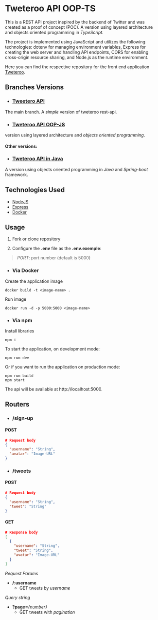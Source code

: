 # Tweteroo API OOP-TS

This is a REST API project inspired by the backend of Twitter and was created as a proof of concept (POC). A version using layered architecture and objects oriented programming in *TypeScript*.  

The project is implemented using JavaScript and utilizes the following technologies: dotenv for managing environment variables, Express for creating the web server and handling API endpoints, CORS for enabling cross-origin resource sharing, and Node.js as the runtime environment.

Here you can find the respective repository for the front end application [Tweteroo](https://github.com/Tallispt/tweteroo-front).

## Branches Versions

- ### [Tweetero API](https://github.com/Tallispt/tweteroo/tree/main)

The main branch. A *simple* version of tweteroo rest-api.

- ### [Tweteroo API OOP-JS](https://github.com/Tallispt/tweteroo/tree/oop-js)

 version using layered architecture and *objects oriented programming*.

#### Other versions:
- ### [Tweteroo API in Java](https://github.com/Tallispt/tweetero-api-java)

A version using objects oriented programming in *Java* and *Spring-boot* framework.

## Technologies Used

- [NodeJS](https://nodejs.org/pt-br/docs)
- [Express](https://expressjs.com/)
- [Docker](https://docs.docker.com/)

## Usage

1. Fork or clone repository

2. Configure the **.env** file as the **.env.exemple**:
  > *PORT*: port number (default is 5000)

- ### Via Docker

Create the application image  
```
docker build -t <image-name> .
```

Run image  
```
docker run -d -p 5000:5000 <image-name>
```

- ### Via npm

Install libraries  
```
npm i
```

To start the application, on development mode:  
```
npm run dev
```

Or if you want to run the application on production mode:  
```
npm run build
npm start
```

The api will be available at http://localhost:5000.

## Routers

- ### /sign-up

#### POST

```json
# Request body
{
  "username": "String",
  "avatar": "Image-URL"
}
```

- ### /tweets

#### POST

```json
# Request body
{
  "username": "String",
  "tweet": "String"
}
```

#### GET

```json
# Response body
[
  {
    "username": "String",
    "tweet": "String",
    "avatar": "Image-URL"
  }
]
```

*Request Params*

- **/:username**  
  - GET tweets by *username*  

*Query string*  
- **?page=***{number}*
  - GET tweets with *pagination*  
